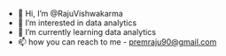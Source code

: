 - 👋 Hi, I’m @RajuVishwakarma
- 👀 I’m interested in data analytics
- 🌱 I’m currently learning data analytics
- 📫 how you can reach to me - premraju90@gmail.com
